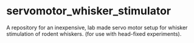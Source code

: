 # servomotor_whisker_stimulator
A repository for an inexpensive, lab made servo motor setup for whisker stimulation of rodent whiskers. (for use with head-fixed experiments).
